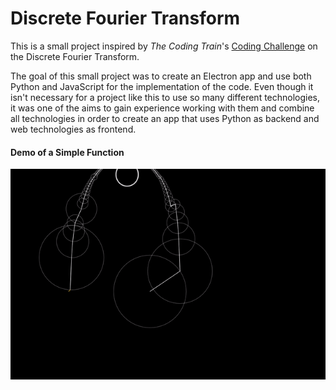# Discrete Fourier Transform

This is a small project inspired by _The Coding Train_'s [Coding Challenge](https://www.youtube.com/watch?v=MY4luNgGfms) on the Discrete Fourier Transform. 

The goal of this small project was to create an Electron app and use both Python and JavaScript for the implementation of the code. Even though it isn't necessary for a project like this to use so many different technologies, it was one of the aims to gain experience working with them and combine all technologies in order to create an app that uses Python as backend and web technologies as frontend.


#### Demo of a Simple Function
![](DFT.gif)

